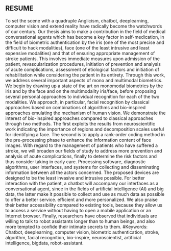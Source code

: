 ## RESUME
To set the scene with a quadruple Anglicism, chatbot, deeplearning, computer vision and extend reality 
have radically become the watchwords of our century.
Our thesis aims to make a contribution in the field of medical conversational agents 
which has become a key factor in self-medication, in the field of biometric authentication 
by the iris (one of the most precise and difficult to hack modalities), 
face (one of the least intrusive and least expensive modalities) and that of ensuring appropriate management of stroke patients. This involves immediate measures upon admission of the patient, revascularization procedures, initiation of prevention and analysis of acute complications, assessment of etiological factors and initiation of rehabilitation while considering the patient in its entirety.
Through this work, we address several important aspects of mono and multimodal biometrics. We begin by drawing up a state of the art on monomodal biometrics by the iris and by the face and on the multimodality iris/face, before proposing several personal approaches to individual recognition for each of the two modalities. We approach, in particular, facial recognition by classical approaches based on combinations of algorithms and bio-inspired approaches emulating the mechanism of human vision. We demonstrate the interest of bio-inspired approaches compared to classical approaches through two methods. The first exploits the results from neuroscientific work indicating the importance of regions and decomposition scales useful for identifying a face. The second is to apply a rank-order coding method in the pre-processing phase to enhance the information content of face images.
With regard to the management of patients who have suffered a stroke, we will broaden our fields of study to address more prevention and analysis of acute complications, finally to determine the risk factors and thus consider taking in early care. Processing software, diagnostic algorithms, user interfaces, and systems for collecting and disseminating information between all the actors concerned. The proposed devices are designed to be the least invasive and intrusive possible. For better interaction with the patient, a chatbot will accompany our interfaces as a conversational agent, since in the fields of artificial intelligence (AI) and big data, the latter make it possible to collect and use as much data as possible to offer a better service. efficient and more personalized. We also praise their better accessibility compared to existing tools, because they allow us to access a service without having to open a mobile application or an Internet browser. Finally, researchers have observed that individuals are willing to talk to robot assistants longer than to human beings, and also more tempted to confide their intimate secrets to them.
#Keywords:
Chatbot, deeplearning, computer vision, biometric authentication, stroke, algorithm, facial recognition, bio-inspire, neuroscientist, artificial intelligence, bigdata, robot-assistant.
